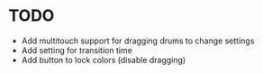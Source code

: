# TODO

- Add multitouch support for dragging drums to change settings
- Add setting for transition time
- Add button to lock colors (disable dragging)
